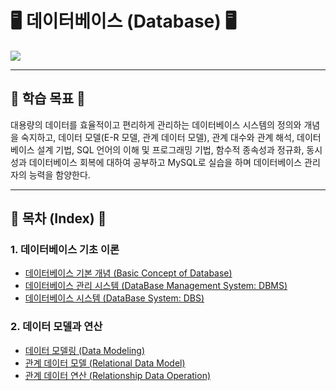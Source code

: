 # 🖥 데이터베이스 (Database) 🖥

<img src="https://user-images.githubusercontent.com/58673491/229270003-8eebb1cd-0305-47c8-9977-8e6d58056ff1.jpg"/>

- - -

## 🎯 학습 목표 🎯

대용량의 데이터를 효율적이고 편리하게 관리하는 데이터베이스 시스템의 정의와 개념을 숙지하고, 데이터 모델(E-R 모델, 관계 데이터 모델),
관계 대수와 관계 해석, 데이터베이스 설계 기법, SQL 언어의 이해 및 프로그래밍 기법, 함수적 종속성과 정규화, 동시성과 데이터베이스 회복에 대하여 공부하고 
MySQL로 실습을 하며 데이터베이스 관리자의 능력을 함양한다.

- - -

## 📝 목차 (Index) 📝

### 1. 데이터베이스 기초 이론
* [데이터베이스 기본 개념 (Basic Concept of Database)](https://kangdy25.tistory.com/123)
* [데이터베이스 관리 시스템 (DataBase Management System: DBMS)](https://kangdy25.tistory.com/124)
* [데이터베이스 시스템 (DataBase System: DBS)](https://kangdy25.tistory.com/125)

### 2. 데이터 모델과 연산
* [데이터 모델링 (Data Modeling)](https://kangdy25.tistory.com/126)
* [관계 데이터 모델 (Relational Data Model)](https://kangdy25.tistory.com/127)
* [관계 데이터 연산 (Relationship Data Operation)](https://kangdy25.tistory.com/131)
